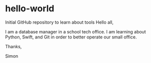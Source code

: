 # hello-world
Initial GitHub repository to learn about tools
Hello all,

I am a database manager in a school tech office. I am learning about Python, Swift, and Git in order to better operate our small office.

Thanks,

Simon
